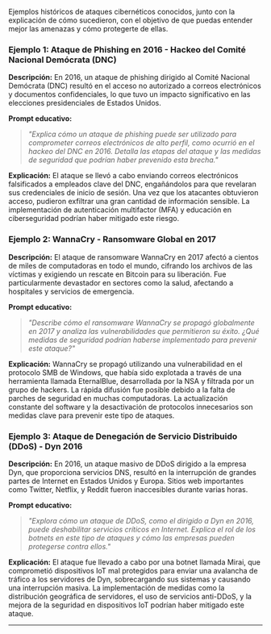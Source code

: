 Ejemplos históricos de ataques cibernéticos conocidos, junto con la explicación de cómo sucedieron, con el objetivo de que puedas entender mejor las amenazas y cómo protegerte de ellas.

### Ejemplo 1: **Ataque de Phishing en 2016 - Hackeo del Comité Nacional Demócrata (DNC)**

**Descripción:**
En 2016, un ataque de phishing dirigido al Comité Nacional Demócrata (DNC) resultó en el acceso no autorizado a correos electrónicos y documentos confidenciales, lo que tuvo un impacto significativo en las elecciones presidenciales de Estados Unidos.

**Prompt educativo:**
> *"Explica cómo un ataque de phishing puede ser utilizado para comprometer correos electrónicos de alto perfil, como ocurrió en el hackeo del DNC en 2016. Detalla las etapas del ataque y las medidas de seguridad que podrían haber prevenido esta brecha."*

**Explicación:**
El ataque se llevó a cabo enviando correos electrónicos falsificados a empleados clave del DNC, engañándolos para que revelaran sus credenciales de inicio de sesión. Una vez que los atacantes obtuvieron acceso, pudieron exfiltrar una gran cantidad de información sensible. La implementación de autenticación multifactor (MFA) y educación en ciberseguridad podrían haber mitigado este riesgo.

### Ejemplo 2: **WannaCry - Ransomware Global en 2017**

**Descripción:**
El ataque de ransomware WannaCry en 2017 afectó a cientos de miles de computadoras en todo el mundo, cifrando los archivos de las víctimas y exigiendo un rescate en Bitcoin para su liberación. Fue particularmente devastador en sectores como la salud, afectando a hospitales y servicios de emergencia.

**Prompt educativo:**
> *"Describe cómo el ransomware WannaCry se propagó globalmente en 2017 y analiza las vulnerabilidades que permitieron su éxito. ¿Qué medidas de seguridad podrían haberse implementado para prevenir este ataque?"*

**Explicación:**
WannaCry se propagó utilizando una vulnerabilidad en el protocolo SMB de Windows, que había sido explotada a través de una herramienta llamada EternalBlue, desarrollada por la NSA y filtrada por un grupo de hackers. La rápida difusión fue posible debido a la falta de parches de seguridad en muchas computadoras. La actualización constante del software y la desactivación de protocolos innecesarios son medidas clave para prevenir este tipo de ataques.

### Ejemplo 3: **Ataque de Denegación de Servicio Distribuido (DDoS) - Dyn 2016**

**Descripción:**
En 2016, un ataque masivo de DDoS dirigido a la empresa Dyn, que proporciona servicios DNS, resultó en la interrupción de grandes partes de Internet en Estados Unidos y Europa. Sitios web importantes como Twitter, Netflix, y Reddit fueron inaccesibles durante varias horas.

**Prompt educativo:**
> *"Explora cómo un ataque de DDoS, como el dirigido a Dyn en 2016, puede deshabilitar servicios críticos en Internet. Explica el rol de los botnets en este tipo de ataques y cómo las empresas pueden protegerse contra ellos."*

**Explicación:**
El ataque fue llevado a cabo por una botnet llamada Mirai, que comprometió dispositivos IoT mal protegidos para enviar una avalancha de tráfico a los servidores de Dyn, sobrecargando sus sistemas y causando una interrupción masiva. La implementación de medidas como la distribución geográfica de servidores, el uso de servicios anti-DDoS, y la mejora de la seguridad en dispositivos IoT podrían haber mitigado este ataque.

---
